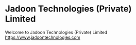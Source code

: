 # Jadoon Technologies (Private) Limited
Welcome to Jadoon Technologies (Private) Limited
https://www.jadoontechnologies.com
